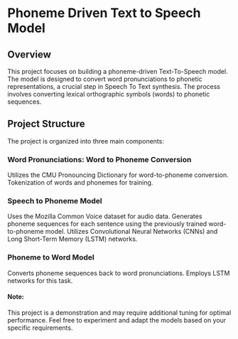 # Phoneme Driven Text to Speech Model

## Overview
This project focuses on building a phoneme-driven Text-To-Speech model. The model is designed to convert word pronunciations to phonetic representations, a crucial step in Speech To Text synthesis. The process involves converting lexical orthographic symbols (words) to phonetic sequences.

## Project Structure
The project is organized into three main components:

### Word Pronunciations: Word to Phoneme Conversion

Utilizes the CMU Pronouncing Dictionary for word-to-phoneme conversion.
Tokenization of words and phonemes for training.
### Speech to Phoneme Model

Uses the Mozilla Common Voice dataset for audio data.
Generates phoneme sequences for each sentence using the previously trained word-to-phoneme model.
Utilizes Convolutional Neural Networks (CNNs) and Long Short-Term Memory (LSTM) networks.
### Phoneme to Word Model

Converts phoneme sequences back to word pronunciations.
Employs LSTM networks for this task.

#### Note:
This project is a demonstration and may require additional tuning for optimal performance. Feel free to experiment and adapt the models based on your specific requirements.
